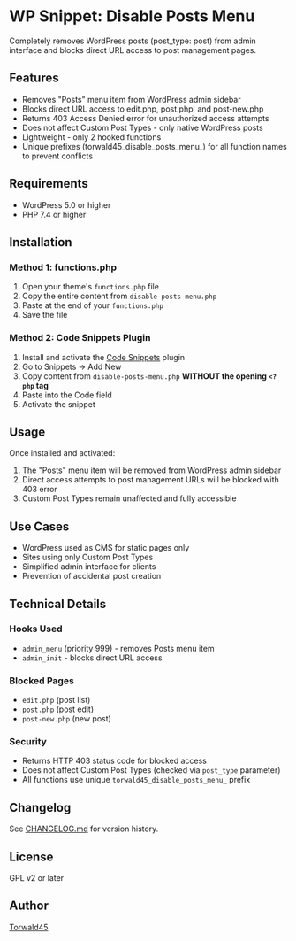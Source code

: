 # WP Snippet: Disable Posts Menu

Completely removes WordPress posts (post_type: post) from admin interface and blocks direct URL access to post management pages.

## Features

- Removes "Posts" menu item from WordPress admin sidebar
- Blocks direct URL access to edit.php, post.php, and post-new.php
- Returns 403 Access Denied error for unauthorized access attempts
- Does not affect Custom Post Types - only native WordPress posts
- Lightweight - only 2 hooked functions
- Unique prefixes (torwald45_disable_posts_menu_) for all function names to prevent conflicts

## Requirements

- WordPress 5.0 or higher
- PHP 7.4 or higher

## Installation

### Method 1: functions.php

1. Open your theme's `functions.php` file
2. Copy the entire content from `disable-posts-menu.php`
3. Paste at the end of your `functions.php`
4. Save the file

### Method 2: Code Snippets Plugin

1. Install and activate the [Code Snippets](https://wordpress.org/plugins/code-snippets/) plugin
2. Go to Snippets → Add New
3. Copy content from `disable-posts-menu.php` **WITHOUT the opening `<?php` tag**
4. Paste into the Code field
5. Activate the snippet

## Usage

Once installed and activated:

1. The "Posts" menu item will be removed from WordPress admin sidebar
2. Direct access attempts to post management URLs will be blocked with 403 error
3. Custom Post Types remain unaffected and fully accessible

## Use Cases

- WordPress used as CMS for static pages only
- Sites using only Custom Post Types
- Simplified admin interface for clients
- Prevention of accidental post creation

## Technical Details

### Hooks Used
- `admin_menu` (priority 999) - removes Posts menu item
- `admin_init` - blocks direct URL access

### Blocked Pages
- `edit.php` (post list)
- `post.php` (post edit)
- `post-new.php` (new post)

### Security
- Returns HTTP 403 status code for blocked access
- Does not affect Custom Post Types (checked via `post_type` parameter)
- All functions use unique `torwald45_disable_posts_menu_` prefix

## Changelog

See [CHANGELOG.md](CHANGELOG.md) for version history.

## License

GPL v2 or later

## Author

[Torwald45](https://github.com/Torwald45)
